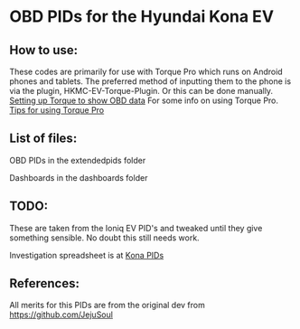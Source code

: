# OBD PIDs for the Hyundai Kona EV

## How to use:

These codes are primarily for use with Torque Pro which runs on Android phones and tablets. The preferred method of inputting them to the phone is via the plugin, HKMC-EV-Torque-Plugin.
Or this can be done manually. [Setting up Torque to show OBD data](https://jejusoul.github.io/OBD-PIDs-for-HKMC-EVs/)
For some info on using Torque Pro. [Tips for using Torque Pro](https://jejusoul.github.io/OBD-PIDs-for-HKMC-EVs/tips.html)

## List of files: 

OBD PIDs in the extendedpids folder 

Dashboards in the dashboards folder

## TODO:
These are taken from the Ioniq EV PID's and tweaked until they give something sensible.  No doubt this still needs work.

Investigation spreadsheet is at [Kona PIDs](https://docs.google.com/spreadsheets/d/1-9jZafV9eZeBUnPQo7qQHbX2-_4qZfWfRVpidoF1owA/edit?usp=sharing)

## References:
All merits for this PIDs are from the original dev from https://github.com/JejuSoul
